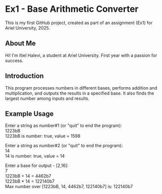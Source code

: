 Ex1 - Base Arithmetic Converter  
================================  
This is my first GitHub project, created as part of an assignment (Ex1) for Ariel University, 2025.  

About Me  
---------  
Hi! I'm Itiel Halevi, a student at Ariel University. First year with a passion for success.

Introduction  
------------  
This program processes numbers in different bases, performs addition and multiplication, and outputs the results in a specified base. It also finds the largest number among inputs and results.  

Example Usage  
-------------  
Enter a string as number#1 (or "quit" to end the program):  
1223bB  
1223bB is number: true, value = 1598  

Enter a string as number#2 (or "quit" to end the program):  
14  
14 is number: true, value = 14  

Enter a base for output - [2,16]:  
7  
1223bB + 14 = 4462b7  
1223bB * 14 = 122140b7  
Max number over [1223bB, 14, 4462b7, 122140b7] is: 122140b7  
